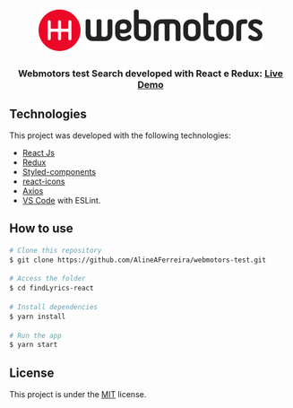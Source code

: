 <h1 align="center">
    <img alt="Find Lyrics" src=".github/webmotors-logo.png">
</h1>

<h3 align="center">
  Webmotors test Search developed with React e Redux: <a href="https://alineaferreira.github.io/webmotors-test/" target="_blank">Live Demo</a>
</h3>


## Technologies

This project was developed with the following technologies:

-  [React Js](https://reactjs.org/)
-  [Redux](https://redux.js.org/)
-  [Styled-components](https://www.styled-components.com/)
-  [react-icons](https://react-icons.github.io/react-icons/)
-  [Axios](https://github.com/axios/axios)
-  [VS Code](https://code.visualstudio.com/) with ESLint.


## How to use


```bash
# Clone this repository
$ git clone https://github.com/AlineAFerreira/webmotors-test.git

# Access the folder
$ cd findLyrics-react

# Install dependencies
$ yarn install

# Run the app
$ yarn start

```



## License
This project is under the [MIT](https://choosealicense.com/licenses/mit/) license.
